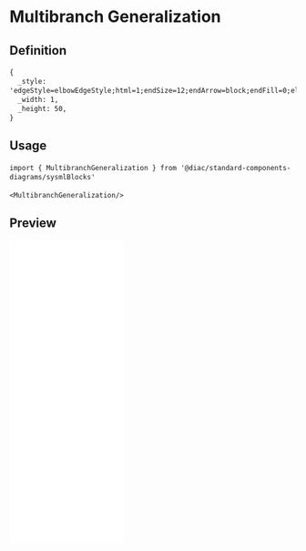 # Multibranch Generalization

## Definition

```
{
  _style: 'edgeStyle=elbowEdgeStyle;html=1;endSize=12;endArrow=block;endFill=0;elbow=horizontal;rounded=0;labelBackgroundColor=default;fontFamily=Helvetica;fontSize=11;fontColor=default;shape=connector;',
  _width: 1,
  _height: 50,
}
```

## Usage

```
import { MultibranchGeneralization } from '@diac/standard-components-diagrams/sysmlBlocks'

<MultibranchGeneralization/>
```

## Preview

<img src="./multibranch-generalization.png" width="200"/>
